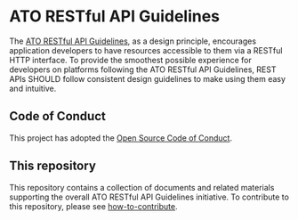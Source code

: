 # ATO RESTful API Guidelines
The [ATO RESTful API Guidelines](Guidelines.md), as a design principle, encourages application developers to have 
resources accessible to them via a RESTful HTTP interface. To provide the smoothest possible experience for developers 
on platforms following the ATO RESTful API Guidelines, REST APIs SHOULD follow consistent design guidelines to make 
using them easy and intuitive.

## Code of Conduct
This project has adopted the [Open Source Code of Conduct](https://opensource.microsoft.com/codeofconduct/). 

## This repository
This repository contains a collection of documents and related materials supporting the overall ATO RESTful API 
Guidelines initiative. To contribute to this repository, please see [how-to-contribute][contribution-guidance].

[contribution-guidance]: how-to-contribute.md